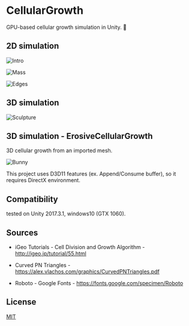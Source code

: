 CellularGrowth
=====================

GPU-based cellular growth simulation in Unity. 🧠

## 2D simulation 

![Intro](https://raw.githubusercontent.com/mattatz/CellularGrowth/master/Captures/Intro.gif)

![Mass](https://raw.githubusercontent.com/mattatz/CellularGrowth/master/Captures/Mass.gif)

![Edges](https://raw.githubusercontent.com/mattatz/CellularGrowth/master/Captures/Edges.gif)

## 3D simulation 

![Sculpture](https://raw.githubusercontent.com/mattatz/CellularGrowth/master/Captures/Sculpture.gif)

## 3D simulation - ErosiveCellularGrowth

3D cellular growth from an imported mesh.

![Bunny](https://raw.githubusercontent.com/mattatz/CellularGrowth/master/Captures/Bunny.gif)

This project uses D3D11 features (ex. Append/Consume buffer), so it requires DirectX environment.

## Compatibility

tested on Unity 2017.3.1, windows10 (GTX 1060).

## Sources

- iGeo Tutorials - Cell Division and Growth Algorithm - http://igeo.jp/tutorial/55.html

- Curved PN Triangles - https://alex.vlachos.com/graphics/CurvedPNTriangles.pdf

- Roboto - Google Fonts - https://fonts.google.com/specimen/Roboto

## License

[MIT](LICENSE)
